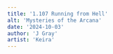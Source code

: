 ```yaml
---
title: '1.107 Running from Hell'
alt: 'Mysteries of the Arcana'
date: '2024-10-03'
author: 'J Gray'
artist: 'Keira'
---
```

